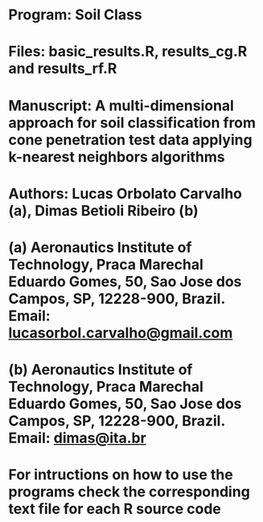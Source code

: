 # Program: Soil Class
# Files: basic_results.R, results_cg.R and results_rf.R
# Manuscript: A multi-dimensional approach for soil classification from cone penetration test data applying k-nearest neighbors algorithms
# Authors: Lucas Orbolato Carvalho (a), Dimas Betioli Ribeiro (b)
# (a) Aeronautics Institute of Technology, Praca Marechal Eduardo Gomes, 50, Sao Jose dos Campos, SP, 12228-900, Brazil. Email: lucasorbol.carvalho@gmail.com
# (b) Aeronautics Institute of Technology, Praca Marechal Eduardo Gomes, 50, Sao Jose dos Campos, SP, 12228-900, Brazil. Email: dimas@ita.br
# For intructions on how to use the programs check the corresponding text file for each R source code 

